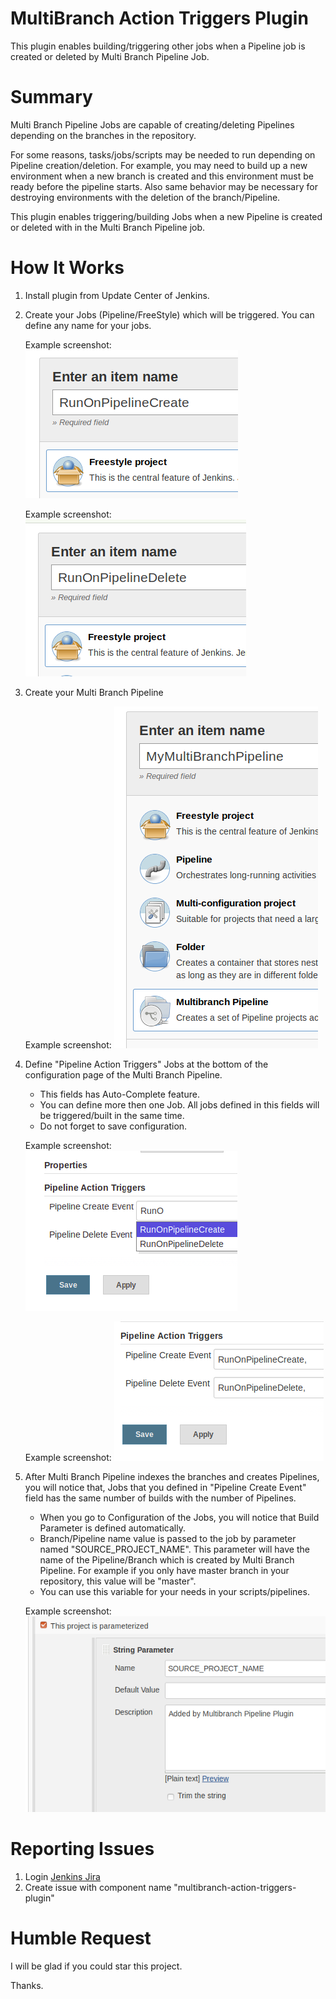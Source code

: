 MultiBranch Action Triggers Plugin
==================================

This plugin enables building/triggering other jobs when a Pipeline job is created or deleted by Multi Branch Pipeline Job.

Summary
=======
Multi Branch Pipeline Jobs are capable of creating/deleting Pipelines depending on the branches in the repository.

For some reasons, tasks/jobs/scripts may be needed to run depending on Pipeline creation/deletion. For example,
you may need to build up a new environment when a new branch is created and this environment must be ready before
the pipeline starts. Also same behavior may be necessary for destroying environments with the deletion of the branch/Pipeline.

This plugin enables triggering/building Jobs when a new Pipeline is created or deleted with in the Multi Branch Pipeline job.


How It Works
============
1. Install plugin from Update Center of Jenkins.

2. Create your Jobs (Pipeline/FreeStyle) which will be triggered. You can define any name for your jobs.

   Example screenshot:
   ![1](./images/matp1.png)
   
   Example screenshot:
   ![2](./images/matp2.png)

3. Create your Multi Branch Pipeline 

    Example screenshot:
    ![3](./images/matp3.png)

4. Define "Pipeline Action Triggers" Jobs at the bottom of the configuration page of the Multi Branch Pipeline.
    - This fields has Auto-Complete feature.
    - You can define more then one Job. All jobs defined in this fields will be triggered/built in the same time.
    - Do not forget to save configuration.
    
    Example screenshot:
    ![4](./images/matp4.png)
    
    Example screenshot:
    ![5](./images/matp5.png)

5. After Multi Branch Pipeline indexes the branches and creates Pipelines, you will notice that, Jobs that you defined
in "Pipeline Create Event" field has the same number of builds with the number of Pipelines. 
    - When you go to Configuration of the Jobs, you will notice that Build Parameter is defined automatically. 
    - Branch/Pipeline name value is passed to the job by parameter named "SOURCE_PROJECT_NAME". This parameter will have the
    name of the Pipeline/Branch which is created by Multi Branch Pipeline. For example if you only have master branch
    in your repository, this value will be "master".
    - You can use this variable for your needs in your scripts/pipelines.
    
    Example screenshot:
    ![6](./images/matp6.png)
    
Reporting Issues
======
1. Login [Jenkins Jira](https://issues.jenkins-ci.org/secure/Dashboard.jspa) 
2. Create issue with component name "multibranch-action-triggers-plugin"
    
Humble Request
=================
I will be glad if you could star this project. 

Thanks.